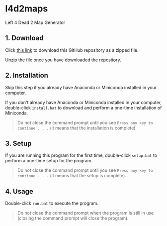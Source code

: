 # l4d2maps
Left 4 Dead 2 Map Generator

## 1. Download
Click [this link](https://github.com/syenlxyz/l4d2maps/archive/refs/heads/main.zip) to download this GitHub repository as a zipped file. 

Unzip the file once you have downloaded the repository.

## 2. Installation 
Skip this step if you already have Anaconda or Miniconda installed in your computer.

If you don't already have Anaconda or Miniconda installed in your computer, double-click `install.bat` to download and perform a one-time installation of Miniconda. 

> Do not close the command prompt until you see `Press any key to continue . . .` (it means that the installation is complete).

## 3. Setup

If you are running this program for the first time, double-click `setup.bat` to perform a one-time setup for the program.

> Do not close the command prompt until you see `Press any key to continue . . .` (it means that the setup is complete).

## 4. Usage

Double-click `run.bat` to execute the program.

> Do not close the command prompt when the program is still in use (closing the command prompt will close the program).
